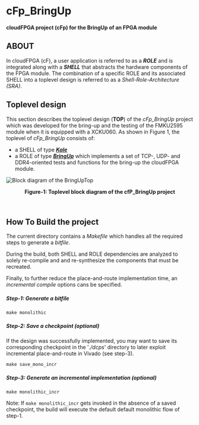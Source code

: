cFp_BringUp
================
**cloudFPGA project (cFp) for the BringUp of an FPGA module**


## ABOUT
In cloudFPGA (cF), a user application is referred to as a **_ROLE_** and is integrated along
with a **_SHELL_** that abstracts the hardware components of the FPGA module. 
The combination of a specific ROLE and its associated SHELL into a toplevel design is
referred to as a _Shell-Role-Architecture (SRA)_. 

## Toplevel design
This section describes the toplevel design (**TOP**) of the _cFp_BringUp_ project which was developed for the bring-up and the testing of the FMKU2595 module when it is equipped with a XCKU060. 
As shown in Figure 1, the toplevel of _cFp_BringUp_ consists of:
  - a SHELL of type [_**Kale**_](https://github.ibm.com/cloudFPGA/cFDK/blob/master/DOC/Kale.md)
  - a ROLE of type [_**BringUp**_](https://github.ibm.com/cloudFPGA/cFp_BringUp/blob/master/ROLE/doc/BringUpRole.md) which implements a set of TCP-, UDP- and DDR4-oriented tests and functions for the bring-up the cloudFPGA module.
  

![Block diagram of the BringUpTop](https://github.ibm.com/cloudFPGA/cFp_BringUp/blob/master/ROLE/doc/imgs/Fig-TOP-BringUp.png#center)
<p align="center"><b>Figure-1: Toplevel block diagram of the cfP_BringUp project</b></p>
<br>


## How To Build the project 

The current directory contains a _Makefile_ which handles all the required steps to generate a _bitfile_. 

During the build, both SHELL and ROLE dependencies are analyzed to solely re-compile and and re-synthesize
the components that must be recreated.
 
Finally, to further reduce the place-and-route implementation time, an _incremental compile_ options cans be specified.

##### Step-1: Generate a bitfile 
```
make monolithic
```
##### Step-2: Save a checkpoint (optional)

If the design was successfully implemented, you may want to save its corresponding checkpoint in the '_./dcps_' directory
to later exploit incremental place-and-route in Vivado (see step-3).
```
make save_mono_incr
``` 
##### Step-3: Generate an incremental implementation (optional)

```
make monolithic_incr
```

Note: If ```make monolithic_incr``` gets invoked in the absence of a saved checkpoint, the build will execute the default
default monolithic flow of step-1. 




